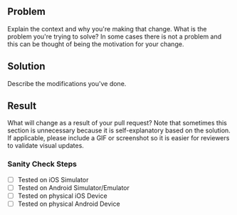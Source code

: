 ## Problem

Explain the context and why you're making that change.  What is the problem you're trying to solve? In some cases there is not a problem and this can be thought of being the motivation for your change.

## Solution

Describe the modifications you've done.

## Result

What will change as a result of your pull request? Note that sometimes this section is unnecessary because it is self-explanatory based on the solution.
If applicable, please include a GIF or screenshot so it is easier for reviewers to validate visual updates.

### Sanity Check Steps

- [ ] Tested on iOS Simulator
- [ ] Tested on Android Simulator/Emulator
- [ ] Tested on physical iOS Device
- [ ] Tested on physical Android Device